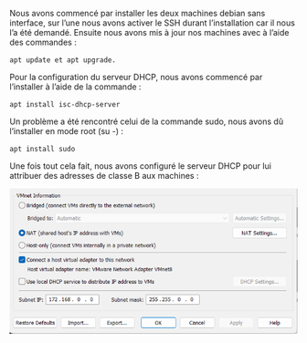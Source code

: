 Nous avons commencé par installer les deux machines debian sans interface, sur l’une nous avons activer le SSH durant l’installation car il nous l’a été demandé.
Ensuite nous avons mis à jour nos machines avec à l’aide des commandes :
```
apt update et apt upgrade.
```

Pour la configuration du serveur DHCP, nous avons commencé par l’installer à l’aide de la commande :
```
apt install isc-dhcp-server
```
Un problème a été rencontré celui de la commande sudo, nous avons dû l’installer en mode root (su -) :
```
apt install sudo
```

Une fois tout cela fait, nous avons configuré le serveur DHCP pour lui attribuer des adresses de classe B aux machines :

<img src="/;okop.png" alt="Capture d'écran"/>
